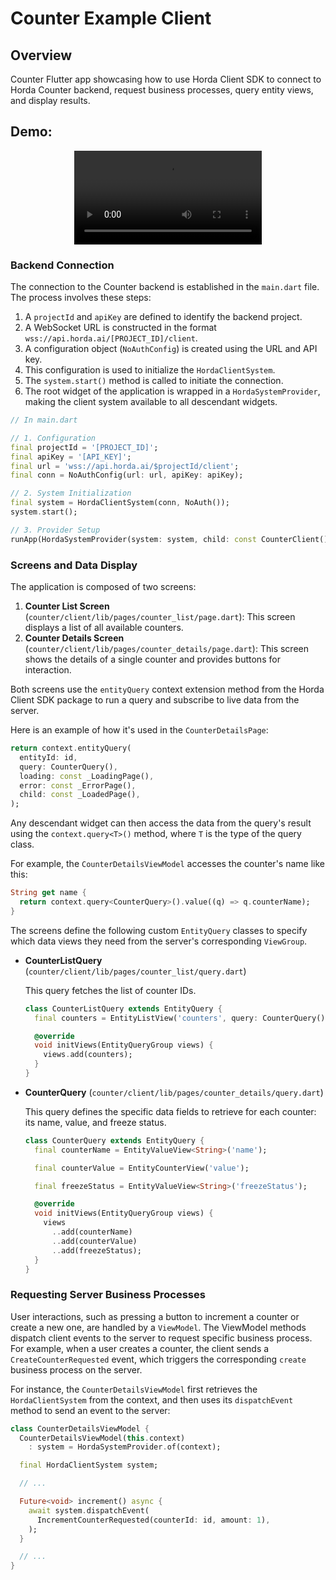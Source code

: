 # Counter Example Client

## Overview

Counter Flutter app showcasing how to use Horda Client SDK to connect to Horda Counter backend, request business processes, query entity views, and display results.

## Demo:

<div align="center">
  <video src="https://github.com/user-attachments/assets/679eef38-0caa-4096-bd41-bb258dc2bdd7" />
</div>

### Backend Connection

The connection to the Counter backend is established in the `main.dart` file. The process involves these steps:

1.  A `projectId` and `apiKey` are defined to identify the backend project.
2.  A WebSocket URL is constructed in the format `wss://api.horda.ai/[PROJECT_ID]/client`.
3.  A configuration object (`NoAuthConfig`) is created using the URL and API key.
4.  This configuration is used to initialize the `HordaClientSystem`.
5.  The `system.start()` method is called to initiate the connection.
6.  The root widget of the application is wrapped in a `HordaSystemProvider`, making the client system available to all descendant widgets.

```dart
// In main.dart

// 1. Configuration
final projectId = '[PROJECT_ID]';
final apiKey = '[API_KEY]';
final url = 'wss://api.horda.ai/$projectId/client';
final conn = NoAuthConfig(url: url, apiKey: apiKey);

// 2. System Initialization
final system = HordaClientSystem(conn, NoAuth());
system.start();

// 3. Provider Setup
runApp(HordaSystemProvider(system: system, child: const CounterClient()));
```

### Screens and Data Display

The application is composed of two screens:
1.  **Counter List Screen** (`counter/client/lib/pages/counter_list/page.dart`): This screen displays a list of all available counters.
2.  **Counter Details Screen** (`counter/client/lib/pages/counter_details/page.dart`): This screen shows the details of a single counter and provides buttons for interaction.

Both screens use the `entityQuery` context extension method from the Horda Client SDK package to run a query and subscribe to live data from the server.

Here is an example of how it's used in the `CounterDetailsPage`:

```dart
return context.entityQuery(
  entityId: id,
  query: CounterQuery(),
  loading: const _LoadingPage(),
  error: const _ErrorPage(),
  child: const _LoadedPage(),
);
```

Any descendant widget can then access the data from the query's result using the `context.query<T>()` method, where `T` is the type of the query class.

For example, the `CounterDetailsViewModel` accesses the counter's name like this:

```dart
String get name {
  return context.query<CounterQuery>().value((q) => q.counterName);
}
```

The screens define the following custom `EntityQuery` classes to specify which data views they need from the server's corresponding `ViewGroup`.

*   **CounterListQuery** (`counter/client/lib/pages/counter_list/query.dart`)

    This query fetches the list of counter IDs.

    ```dart
    class CounterListQuery extends EntityQuery {
      final counters = EntityListView('counters', query: CounterQuery());
    
      @override
      void initViews(EntityQueryGroup views) {
        views.add(counters);
      }
    }
    ```

*   **CounterQuery** (`counter/client/lib/pages/counter_details/query.dart`)

    This query defines the specific data fields to retrieve for each counter: its name, value, and freeze status.

    ```dart
    class CounterQuery extends EntityQuery {
      final counterName = EntityValueView<String>('name');
    
      final counterValue = EntityCounterView('value');
    
      final freezeStatus = EntityValueView<String>('freezeStatus');
    
      @override
      void initViews(EntityQueryGroup views) {
        views
          ..add(counterName)
          ..add(counterValue)
          ..add(freezeStatus);
      }
    }
    ```

### Requesting Server Business Processes

User interactions, such as pressing a button to increment a counter or create a new one, are handled by a `ViewModel`. The ViewModel methods dispatch client events to the server to request specific business process. For example, when a user creates a counter, the client sends a `CreateCounterRequested` event, which triggers the corresponding `create` business process on the server.

For instance, the `CounterDetailsViewModel` first retrieves the `HordaClientSystem` from the context, and then uses its `dispatchEvent` method to send an event to the server:

```dart
class CounterDetailsViewModel {
  CounterDetailsViewModel(this.context)
    : system = HordaSystemProvider.of(context);

  final HordaClientSystem system;

  // ...

  Future<void> increment() async {
    await system.dispatchEvent(
      IncrementCounterRequested(counterId: id, amount: 1),
    );
  }

  // ...
}
```
